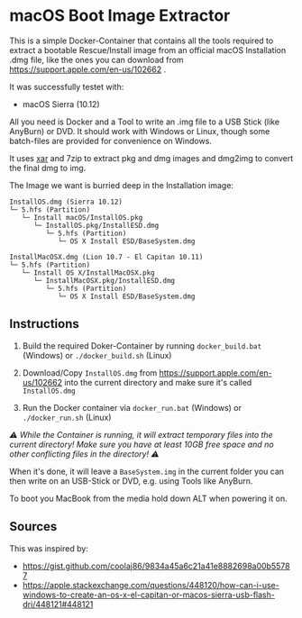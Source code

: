 # macOS Boot Image Extractor

This is a simple Docker-Container that contains all the tools required to extract a bootable Rescue/Install image from an official macOS Installation .dmg file, like the ones you can download from https://support.apple.com/en-us/102662 .

It was successfully testet with:
- macOS Sierra (10.12)

All you need is Docker and a Tool to write an .img file to a USB Stick (like AnyBurn) or DVD. It should work with Windows or Linux, though some batch-files are provided for convenience on Windows.

It uses [xar](https://github.com/mackyle/xar) and 7zip to extract pkg and dmg images and dmg2img to convert the final dmg to img.

The Image we want is burried deep in the Installation image:
```
InstallOS.dmg (Sierra 10.12)
└─ 5.hfs (Partition)
   └─ Install macOS/InstallOS.pkg
      └─ InstallOS.pkg/InstallESD.dmg
         └─ 5.hfs (Partition)
            └─ OS X Install ESD/BaseSystem.dmg

InstallMacOSX.dmg (Lion 10.7 - El Capitan 10.11)
└─ 5.hfs (Partition)
   └─ Install OS X/InstallMacOSX.pkg
      └─ InstallMacOSX.pkg/InstallESD.dmg
         └─ 5.hfs (Partition)
            └─ OS X Install ESD/BaseSystem.dmg
 ```

## Instructions

1. Build the required Doker-Container by running `docker_build.bat` (Windows) or `./docker_build.sh` (Linux)

1. Download/Copy `InstallOS.dmg` from https://support.apple.com/en-us/102662 into the current directory and make sure it's called `InstallOS.dmg`

1. Run the Docker container via `docker_run.bat` (Windows) or `./docker_run.sh` (Linux)

*⚠ While the Container is running, it will extract temporary files into the current directory! Make sure you have at least 10GB free space and no other conflicting files in the directory! ⚠*

When it's done, it will leave a `BaseSystem.img` in the current folder you can then write on an USB-Stick or DVD, e.g. using Tools like AnyBurn.

To boot you MacBook from the media hold down ALT when powering it on.

## Sources
This was inspired by:
- https://gist.github.com/coolaj86/9834a45a6c21a41e8882698a00b55787
- https://apple.stackexchange.com/questions/448120/how-can-i-use-windows-to-create-an-os-x-el-capitan-or-macos-sierra-usb-flash-dri/448121#448121